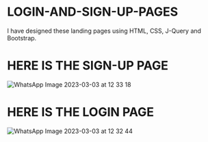 # LOGIN-AND-SIGN-UP-PAGES
I have designed these landing pages using HTML, CSS, J-Query and Bootstrap.

# HERE IS THE SIGN-UP PAGE
![WhatsApp Image 2023-03-03 at 12 33 18](https://user-images.githubusercontent.com/86291324/222653596-5efd199e-d03d-418c-bb80-dcb8aae4d246.jpg)


# HERE IS THE LOGIN PAGE
![WhatsApp Image 2023-03-03 at 12 32 44](https://user-images.githubusercontent.com/86291324/222653566-6f3961db-0ffd-48b8-b537-30c932a05557.jpg)

